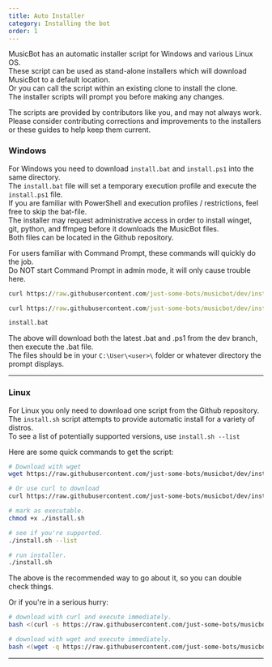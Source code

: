 ```yaml
---
title: Auto Installer
category: Installing the bot
order: 1
---
```


MusicBot has an automatic installer script for Windows and various Linux OS.  
These script can be used as stand-alone installers which will download MusicBot to a default location.  
Or you can call the script within an existing clone to install the clone.  
The installer scripts will prompt you before making any changes.  

The scripts are provided by contributors like you, and may not always work.  
Please consider contributing corrections and improvements to the installers or these guides to help keep them current.  

### Windows

For Windows you need to download `install.bat` and `install.ps1` into the same directory.  
The `install.bat` file will set a temporary execution profile and execute the `install.ps1` file.  
If you are familiar with PowerShell and execution profiles / restrictions, feel free to skip the bat-file.  
The installer may request administrative access in order to install winget, git, python, and ffmpeg before it downloads the MusicBot files.  
Both files can be located in the Github repository.  

For users familiar with Command Prompt, these commands will quickly do the job.  
Do NOT start Command Prompt in admin mode, it will only cause trouble here.  

```bat
curl https://raw.githubusercontent.com/just-some-bots/musicbot/dev/install.bat > install.bat

curl https://raw.githubusercontent.com/just-some-bots/musicbot/dev/install.ps1 > install.ps1

install.bat
```

The above will download both the latest .bat and .ps1 from the dev branch, then execute the .bat file.  
The files should be in your `C:\User\<user>\` folder or whatever directory the prompt displays.  

---

### Linux 

For Linux you only need to download one script from the Github repository.  
The `install.sh` script attempts to provide automatic install for a variety of distros.  
To see a list of potentially supported versions, use `install.sh --list`  

Here are some quick commands to get the script:
```bash
# Download with wget
wget https://raw.githubusercontent.com/just-some-bots/musicbot/dev/install.sh

# Or use curl to download
curl https://raw.githubusercontent.com/just-some-bots/musicbot/dev/install.sh -o install.sh

# mark as executable.
chmod +x ./install.sh

# see if you're supported.
./install.sh --list

# run installer.
./install.sh
```

The above is the recommended way to go about it, so you can double check things.  

Or if you're in a serious hurry:  
```bash
# download with curl and execute immediately.
bash <(curl -s https://raw.githubusercontent.com/just-some-bots/musicbot/dev/install.sh)

# download with wget and execute immediately.
bash <(wget -q https://raw.githubusercontent.com/just-some-bots/musicbot/dev/install.sh -O -)
```

---

